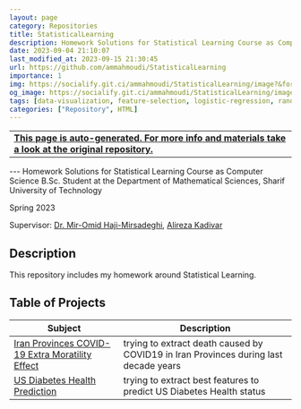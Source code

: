```yaml
---
layout: page
category: Repositories
title: StatisticalLearning
description: Homework Solutions for Statistical Learning Course as Computer Science B.Sc. Student at Department of Mathematical Sciences, Sharif University of Technology
date: 2023-09-04 21:10:07 
last_modified_at: 2023-09-15 21:30:45 
url: https://github.com/ammahmoudi/StatisticalLearning
importance: 1
img: https://socialify.git.ci/ammahmoudi/StatisticalLearning/image?&forks=1&issues=1&language=1&name=1&owner=1&stargazers=1&theme=Light
og_image: https://socialify.git.ci/ammahmoudi/StatisticalLearning/image?&forks=1&issues=1&language=1&name=1&owner=1&stargazers=1&theme=Light
tags: [data-visualization, feature-selection, logistic-regression, random-forest]
categories: ["Repository", HTML]
---
```

<div id="open-in-github" > <table class="table-cv list-group-table"> <tbody> <tr>    <td class="list-group-name"><b>   <a href="https://github.com/ammahmoudi/StatisticalLearning" rel="external nofollow noopener" target="_blank"><i class="fa-brands fa-github"></i> This page is auto-generated. For more info and materials take a look at the original repository.</a> </b></td></tr> </tbody> </table></div>
---
Homework Solutions for Statistical Learning Course as Computer Science B.Sc. Student at the Department of Mathematical Sciences, Sharif University of Technology

Spring 2023

Supervisor: [Dr. Mir-Omid Haji-Mirsadeghi](http://math.sharif.ir/faculties/mirsadeghi), [Alireza Kadivar](https://scholar.google.com/citations?user=W2GFdXgAAAAJ&hl=en)


## Description
This repository includes my homework around Statistical Learning.

## Table of Projects

| Subject | Description |
| --- | --- |
| [Iran Provinces COVID-19 Extra Moratility Effect](https://github.com/ammahmoudi/StatisticalLearning/tree/main/Iran_COVID19_Mortalities) | trying to extract death caused by COVID19 in Iran Provinces during last decade years |
| [US Diabetes Health Prediction](https://github.com/ammahmoudi/StatisticalLearning/tree/main/US_Diabet_Prediction) | trying to extract best features to predict US Diabetes Health status |
